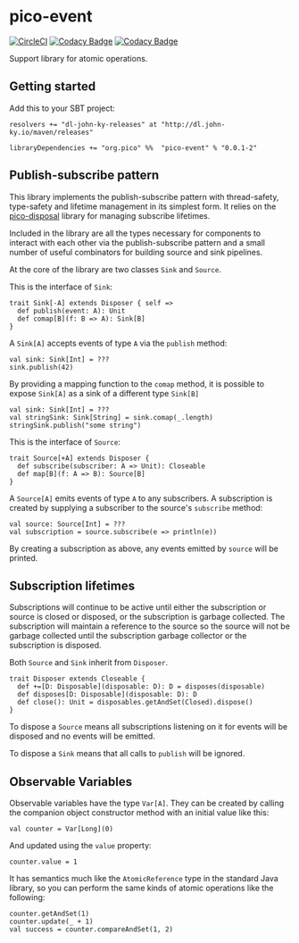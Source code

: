 # pico-event
[![CircleCI](https://circleci.com/gh/pico-works/pico-event/tree/develop.svg?style=svg)](https://circleci.com/gh/pico-works/pico-event/tree/develop)
[![Codacy Badge](https://api.codacy.com/project/badge/Grade/492233dcb0824733a7cb7b60468ae418)](https://www.codacy.com/app/newhoggy/pico-works-pico-event?utm_source=github.com&amp;utm_medium=referral&amp;utm_content=pico-works/pico-event&amp;utm_campaign=Badge_Grade)
[![Codacy Badge](https://api.codacy.com/project/badge/Coverage/492233dcb0824733a7cb7b60468ae418)](https://www.codacy.com/app/newhoggy/pico-works-pico-event?utm_source=github.com&amp;utm_medium=referral&amp;utm_content=pico-works/pico-event&amp;utm_campaign=Badge_Coverage)

Support library for atomic operations.

## Getting started

Add this to your SBT project:

```
resolvers += "dl-john-ky-releases" at "http://dl.john-ky.io/maven/releases"

libraryDependencies += "org.pico" %%  "pico-event" % "0.0.1-2"
```

## Publish-subscribe pattern
This library implements the publish-subscribe pattern with thread-safety, type-safety and lifetime
management in its simplest form.  It relies on the [pico-disposal](https://github.com/pico-works/pico-disposal)
library for managing subscribe lifetimes.

Included in the library are all the types necessary for components to interact with each other
via the publish-subscribe pattern and a small number of useful combinators for building source
and sink pipelines.

At the core of the library are two classes `Sink` and `Source`.

This is the interface of `Sink`:

    trait Sink[-A] extends Disposer { self =>
      def publish(event: A): Unit
      def comap[B](f: B => A): Sink[B]
    }

A `Sink[A]` accepts events of type `A` via the `publish` method:

    val sink: Sink[Int] = ???
    sink.publish(42)

By providing a mapping function to the `comap` method, it is possible to expose `Sink[A]` as a
sink of a different type `Sink[B]`

    val sink: Sink[Int] = ???
    val stringSink: Sink[String] = sink.comap(_.length)
    stringSink.publish("some string")

This is the interface of `Source`:

    trait Source[+A] extends Disposer {
      def subscribe(subscriber: A => Unit): Closeable
      def map[B](f: A => B): Source[B]
    }

A `Source[A]` emits events of type `A` to any subscribers.  A subscription is created by supplying
a subscriber to the source's `subscribe` method:
  
    val source: Source[Int] = ???
    val subscription = source.subscribe(e => println(e))

By creating a subscription as above, any events emitted by `source` will be printed.

## Subscription lifetimes
Subscriptions will continue to be active until either the subscription or source is closed or
disposed, or the subscription is garbage collected.  The subscription will maintain a reference to
the source so the source will not be garbage collected until the subscription garbage collector
or the subscription is disposed.

Both `Source` and `Sink` inherit from `Disposer`.

    trait Disposer extends Closeable {
      def +=[D: Disposable](disposable: D): D = disposes(disposable)
      def disposes[D: Disposable](disposable: D): D
      def close(): Unit = disposables.getAndSet(Closed).dispose()
    }

To dispose a `Source` means all subscriptions listening on it for events will be disposed and no
events will be emitted.

To dispose a `Sink` means that all calls to `publish` will be ignored.

## Observable Variables
Observable variables have the type `Var[A]`.  They can be created by calling the
companion object constructor method with an initial value like this:

    val counter = Var[Long](0)

And updated using the `value` property:

    counter.value = 1

It has semantics much like the `AtomicReference` type in the standard Java library,
so you can perform the same kinds of atomic operations like the following:

    counter.getAndSet(1)
    counter.update(_ + 1)
    val success = counter.compareAndSet(1, 2)


